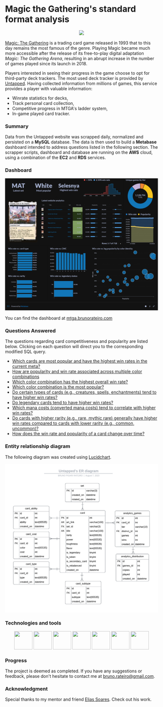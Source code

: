 # Magic the Gathering's standard format analysis

<p align="center">
  <img src="https://www.baixesoft.com/wp-content/uploads/2012/02/Magic-The-Gathering-Online-banner-baixesoft.jpg" />
</p>

[Magic: The Gathering](https://magic.wizards.com/en/intro) is a trading card game released in 1993 that to this day remains the most famous of the genre. Playing Magic became much more accessible after the release of its free-to-play digital adaptation _Magic: The Gathering Arena_, resulting in an abrupt increase in the number of games played since its launch in 2018.

Players interested in seeing their progress in the game choose to opt for third-party deck trackers. The most used deck tracker is provided by [Untapped](https://mtga.untapped.gg/). Having collected information from millions of games, this service provides a player with valuable information:
- Winrate statistics for decks,
- Track personal card collection,
- Competitive progress in MTGA's ladder system,
- In-game played card tracker.

### Summary

Data from the Untapped website was scrapped daily, normalized and persisted on a **MySQL** database. The data is then used to build a **Metabase** dashboard intended to address questions listed in the following section. The scrapper scripts, dashboard and database are running on the **AWS** cloud, using a combination of the **EC2** and **RDS** services.

### Dashboard

![Dashboard](<images/MTGA - Dashboard.png>)

You can find the dashboard at [mtga.brunorateiro.com](http://mtga.brunorateiro.com/)

### Questions Answered

The questions regarding card competitiveness and popularity are listed below.
Clicking on each question will direct you to the corresponding modified SQL query.

- [Which cards are most popular and have the highest win rates in the current meta?](queries/latest_website_analytics.sql)
- [How are popularity and win rate associated across multiple color combinations](queries/win_rate_vs_popularity_by_color_identity.sql)
- [Which color combination has the highest overall win rate?](queries/win_rate_by_color_identity.sql)
- [Which color combination is the most popular?](queries/popularity_by_color_identity.sql)
- [Do certain types of cards (e.g., creatures, spells, enchantments) tend to have higher win rates?](queries/win_rate_by_type.sql)
- [Do legendary cards tend to have higher win rates?](queries/win_rate_vs_legendary_status.sql)
- [Which mana costs (converted mana costs) tend to correlate with higher win rates?](queries/win_rate_vs_cmc.sql)
- [Do cards with higher rarity (e.g., rare, mythic rare) generally have higher win rates compared to cards with lower rarity (e.g., common, uncommon)?](queries/win_rate_vs_rarity.sql)
- [How does the win rate and popularity of a card change over time?](queries/win_rate_and_popularity_overtime.sql)

### Entity relationship diagram

The following diagram was created using [Lucidchart](https://www.lucidchart.com/).

![Alt text](<images/Untapped's ER diagram.png>)

### Technologies and tools

<p align="center">
<img src="https://cdn.jsdelivr.net/gh/devicons/devicon/icons/docker/docker-plain-wordmark.svg" width="60" height="60"/>
<img src="https://cdn.jsdelivr.net/gh/devicons/devicon/icons/pandas/pandas-original-wordmark.svg" width="60" height="60"/> <img src="https://cdn.jsdelivr.net/gh/devicons/devicon/icons/sqlalchemy/sqlalchemy-original.svg" width="60" height="60"/> <img src="https://cdn.jsdelivr.net/gh/devicons/devicon/icons/numpy/numpy-original-wordmark.svg" width="60" height="60"/> <img src="https://cdn.jsdelivr.net/gh/devicons/devicon/icons/mysql/mysql-original-wordmark.svg" width="60" height="60"/> <img src="https://www.cdnlogo.com/logos/m/19/metabase.svg" width="60" height="60"/> <img src="https://cdn.jsdelivr.net/gh/devicons/devicon/icons/amazonwebservices/amazonwebservices-original-wordmark.svg" width="60" height="60"/>
</p>

### Progress

The project is deemed as completed. If you have any suggestions or feedback, please don't hesitate to contact me at [bruno.rateiro@gmail.com](mailto:bruno.rateiro@gmail.com).

### Acknowledgment
Special thanks to my mentor and friend [Elias Soares](https://github.com/eliassoares). Check out his work.